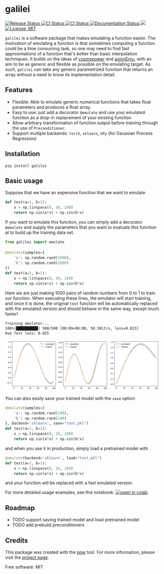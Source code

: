 # galilei

<a href="https://pypi.python.org/pypi/galilei">
    <img src="https://img.shields.io/pypi/v/galilei.svg"
        alt = "Release Status">
</a>
<a href="https://github.com/guanyilun/galilei/actions">
    <img src="https://github.com/guanyilun/galilei/actions/workflows/release.yml/badge.svg?branch=master" alt="CI Status">
</a>
<a href="https://github.com/guanyilun/galilei/actions">
    <img src="https://github.com/guanyilun/galilei/actions/workflows/dev.yml/badge.svg?branch=master" alt="CI Status">
</a>
<a href="https://guanyilun.github.io/galilei/">
    <img src="https://img.shields.io/website/https/guanyilun.github.io/galilei/index.html.svg?label=docs&down_message=unavailable&up_message=available" alt="Documentation Status">
</a>
<a href="https://codecov.io/gh/guanyilun/galilei" >
 <img src="https://codecov.io/gh/guanyilun/galilei/branch/master/graph/badge.svg?token=0C3DT4IWP5"/>
</a>
<a href="https://opensource.org/licenses/MPL-2.0">
<img src="https://img.shields.io/badge/License-MIT-yellow.svg" alt="License: MIT">
</a>


`galilei` is a software package that makes emulating a function easier. The motivation of emulating a function is that sometimes computing a function could be a time consuming task, so one may need to find fast approximations of a function that's better than basic interpolation techniques. It builds on the ideas of
[cosmopower](https://github.com/alessiospuriomancini/cosmopower) and [axionEmu](https://github.com/keirkwame/axionEmu), with an aim to be as generic and flexible as possible on the emulating target. As such, `galilei` can take any generic parametrized function that returns an array without a need to know its implementation detail.

## Features
- Flexible: Able to emulate generic numerical functions that takes float parameters and produces a float array.
- Easy to use: just add a decorator `@emulate` and use your emulated function as a drop-in replacement of your existing function
- Allow arbitrary transformation of function output before training through the use of `Preconditioner`.
- Support multiple backends: `torch`, `sklearn`, `GPy` (for Gaussian Process Regression)


## Installation
```
pip install galilei
```

## Basic usage
Suppose that we have an expensive function that we want to emulate
```python
def test(a=1, b=1):
    x = np.linspace(0, 10, 100)
    return np.sin(a*x) + np.sin(b*x)
```
If you want to emulate this function, you can simply add a decorator `@emulate` and supply the parameters that you want to evaluate this function at to build up the training data set.

```python
from galilei import emulate

@emulate(samples={
    'a': np.random.rand(1000),
    'b': np.random.rand(1000)
})
def test(a=1, b=1):
    x = np.linspace(0, 10, 100)
    return np.sin(a*x) + np.sin(b*x)
```
Here we are just making 1000 pairs of random numbers from 0 to 1 to train our function. When executing these lines, the emulator will start training, and once it is done, the original `test` function will be automatically replaced with the emulated version and should behave in the same way, except much faster!
```
Training emulator...
100%|██████████| 500/500 [00:09<00:00, 50.50it/s, loss=0.023]
Ave Test loss: 0.025
```
![Comparison](https://github.com/guanyilun/galilei/raw/master/data/demo.png)

You can also easily save your trained model with the `save` option
```python
@emulate(samples={
    'a': np.random.rand(100),
    'b': np.random.rand(100)
}, backend='sklearn', save="test.pkl")
def test(a=1, b=1):
    x = np.linspace(0, 10, 100)
    return np.sin(a*x) + np.sin(b*x)
```
and when you use it in production, simply load a pretrained model with
```python
@emulate(backend='sklearn', load="test.pkl")
def test(a=1, b=1):
    x = np.linspace(0, 10, 100)
    return np.sin(a*x) + np.sin(b*x)
```
and your function will be replaced with a fast emulated version.

For more detailed usage examples, see this notebook:
<a href="https://colab.research.google.com/drive/1_pvuAIqLUz4gV1vxytueb7AMR6Jmx-8n?usp=sharing">
<img src="https://user-content.gitlab-static.net/dfbb2c197c959c47da3e225b71504edb540e21d6/68747470733a2f2f636f6c61622e72657365617263682e676f6f676c652e636f6d2f6173736574732f636f6c61622d62616467652e737667" alt="open in colab">
</a>
## Roadmap

* TODO support saving trained model and load pretrained model
* TODO add prebuild preconditioners


## Credits
This package was created with the [ppw](https://zillionare.github.io/python-project-wizard) tool. For more information, please visit the [project page](https://zillionare.github.io/python-project-wizard/).

Free software: MIT
